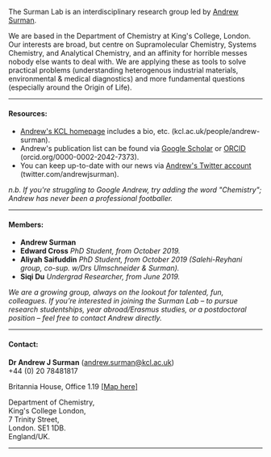 The Surman Lab is an interdisciplinary research group led by [Andrew Surman](https://www.kcl.ac.uk/people/andrew-surman).

We are based in the Department of Chemistry at King's College, London. Our interests are broad, but centre on Supramolecular Chemistry, Systems Chemistry, and Analytical Chemistry, and an affinity for horrible messes nobody else wants to deal with. We are applying these as tools to solve practical problems (understanding heterogenous industrial materials, environmental & medical diagnostics) and more fundamental questions (especially around the Origin of Life).

***
####  Resources:
 - [Andrew's KCL homepage](https://www.kcl.ac.uk/people/andrew-surman) includes a bio, etc. (kcl.ac.uk/people/andrew-surman).
 - Andrew's publication list can be found via [Google Scholar](https://scholar.google.co.uk/citations?user=ZiHHfIgAAAAJ&hl=en) or [ORCID](http://orcid.org/0000-0002-2042-7373) (orcid.org/0000-0002-2042-7373).
 - You can keep up-to-date with our news via [Andrew's Twitter account](https://twitter.com/andrewjsurman) (twitter.com/andrewjsurman).
   
  *n.b. If you're struggling to Google Andrew, try adding the word "Chemistry"; Andrew has never been a professional footballer.*
***
#### Members:
 - __Andrew Surman__
 - __Edward Cross__ _PhD Student, from October 2019._
 - __Aliyah Saifuddin__ _PhD Student, from October 2019 (Salehi-Reyhani group, co-sup. w/Drs Ulmschneider & Surman)._
 - __Siqi Du__ _Undergrad Researcher, from June 2019._

*We are a growing group, always on the lookout for talented, fun, colleagues. If you’re interested in joining the Surman Lab –  to pursue research studentships, year abroad/Erasmus studies, or a postdoctoral position – feel free to contact Andrew directly.*

***
#### Contact:
__Dr Andrew J Surman__ ([andrew.surman@kcl.ac.uk](mailto:andrew.surman@kcl.ac.uk))  
+44 (0) 20 78481817  

Britannia House, Office 1.19 [[Map here]](https://goo.gl/maps/597uCuYhaNdQ71Uz7)  

Department of Chemistry,  
King's College London,  
7 Trinity Street,  
London. SE1 1DB.  
England/UK.  

***
